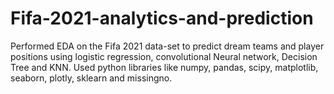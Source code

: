 # Fifa-2021-analytics-and-prediction

Performed EDA on the Fifa 2021 data-set to predict dream teams and player positions using logistic regression, convolutional Neural network, Decision Tree and KNN. Used python libraries like numpy, pandas, scipy,  matplotlib, seaborn, plotly, sklearn and missingno.
